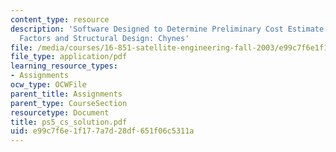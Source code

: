 ```yaml
---
content_type: resource
description: 'Software Designed to Determine Preliminary Cost Estimate Based on Human
  Factors and Structural Design: Chynes'
file: /media/courses/16-851-satellite-engineering-fall-2003/e99c7f6e1f177a7d28df651f06c5311a_ps5_cs_solution.pdf
file_type: application/pdf
learning_resource_types:
- Assignments
ocw_type: OCWFile
parent_title: Assignments
parent_type: CourseSection
resourcetype: Document
title: ps5_cs_solution.pdf
uid: e99c7f6e-1f17-7a7d-28df-651f06c5311a
---
```

